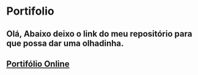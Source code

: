 # Portifolio

<h2>Olá, Abaixo deixo o link do meu repositório para que possa dar uma olhadinha.<h2/>

<a href="https://joelson-luiz.netlify.app/" target="_blank" >Portifólio Online<a/>
